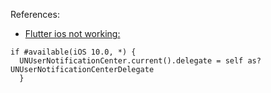 References:

- [Flutter ios not working:](https://stackoverflow.com/a/61320770/9399863)

````
if #available(iOS 10.0, *) {
  UNUserNotificationCenter.current().delegate = self as? UNUserNotificationCenterDelegate
  }
````
